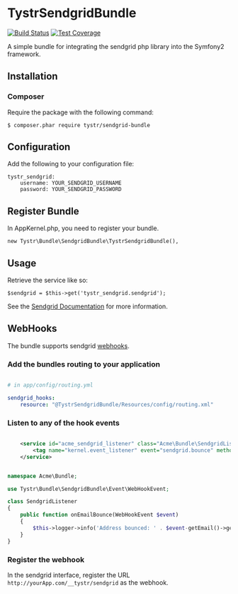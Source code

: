 TystrSendgridBundle
========================

[![Build Status](https://travis-ci.org/tystr/TystrSendgridBundle.svg?branch=master)](https://travis-ci.org/tystr/TystrSendgridBundle) [![Test Coverage](https://codeclimate.com/github/tystr/TystrSendgridBundle/badges/coverage.svg)](https://codeclimate.com/github/tystr/TystrSendgridBundle/coverage)


A simple bundle for integrating the sendgrid php library into the Symfony2 framework.

Installation
----------------------------------

### Composer

Require the package with the following command:

    $ composer.phar require tystr/sendgrid-bundle

Configuration
-------------

Add the following to your configuration file:

    tystr_sendgrid:
        username: YOUR_SENDGRID_USERNAME
        password: YOUR_SENDGRID_PASSWORD
      
Register Bundle
---------------

In AppKernel.php, you need to register your bundle.

    new Tystr\Bundle\SendgridBundle\TystrSendgridBundle(),

Usage
------

Retrieve the service like so:

    $sendgrid = $this->get('tystr_sendgrid.sendgrid');
    
    
See the [Sendgrid Documentation](https://github.com/sendgrid/sendgrid-php/blob/master/README.md#usage)
for more information.


WebHooks
--------

The bundle supports sendgrid [webhooks](https://sendgrid.com/docs/API_Reference/Webhooks/event.html).

### Add the bundles routing to your application

```yml

# in app/config/routing.yml

sendgrid_hooks:
    resource: "@TystrSendgridBundle/Resources/config/routing.xml"
```

### Listen to any of the hook events


```xml

    <service id="acme_sendgrid_listener" class="Acme\Bundle\SendgridListener">
        <tag name="kernel.event_listener" event="sendgrid.bounce" method="onEmailBounce" />
    </service>

```

```php

namespace Acme\Bundle;

use Tystr\Bundle\SendgridBundle\Event\WebHookEvent;

class SendgridListener
{
    public function onEmailBounce(WebHookEvent $event)
    {
        $this->logger->info('Address bounced: ' . $event-getEmail()->getOrElse('unknownEmail'));
    }
}

```


### Register the webhook

In the sendgrid interface, register the URL `http://yourApp.com/__tystr/sendgrid` as the webhook.



